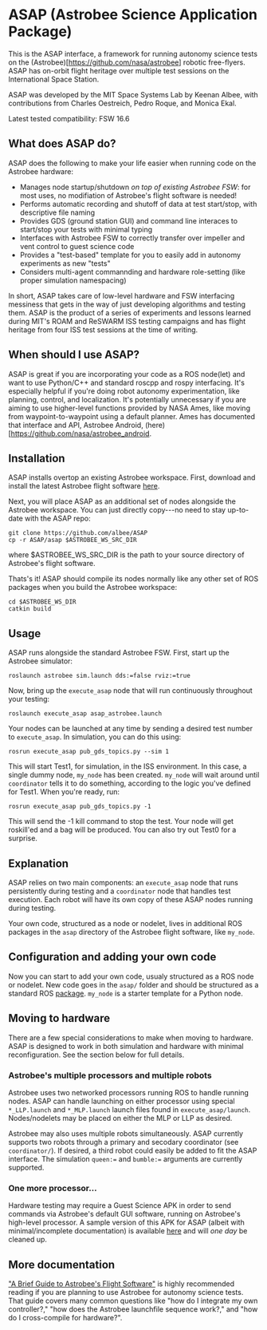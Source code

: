 # ASAP (Astrobee Science Application Package)
This is the ASAP interface, a framework for running autonomy science tests on the (Astrobee)[https://github.com/nasa/astrobee] robotic free-flyers. ASAP has on-orbit flight heritage over multiple test sessions on the International Space Station.

ASAP was developed by the MIT Space Systems Lab by Keenan Albee, with contributions from Charles Oestreich, Pedro Roque, and Monica Ekal. 

Latest tested compatibility: FSW 16.6


## What does ASAP do?
ASAP does the following to make your life easier when running code on the Astrobee hardware:

- Manages node startup/shutdown *on top of existing Astrobee FSW*: for most uses, no modifiation of Astrobee's flight software is needed!
- Performs automatic recording and shutoff of data at test start/stop, with descriptive file naming
- Provides GDS (ground station GUI) and command line interaces to start/stop your tests with minimal typing
- Interfaces with Astrobee FSW to correctly transfer over impeller and vent control to guest science code
- Provides a "test-based" template for you to easily add in autonomy experiments as new "tests"
- Considers multi-agent commannding and hardware role-setting (like proper simulation namespacing)

In short, ASAP takes care of low-level hardware and FSW interfacing messiness that gets in the way of just developing algorithms and testing them. ASAP is the product of a series of experiments and lessons learned during MIT's ROAM and ReSWARM ISS testing campaigns and has flight heritage from four ISS test sessions at the time of writing.


## When should I use ASAP?
  ASAP is great if you are incorporating your code as a ROS node(let) and want to use Python/C++ and standard roscpp and rospy interfacing. It's especially helpful if you're doing robot autonomy experimentation, like planning, control, and localization. It's potentially unnecessary if you are aiming to use higher-level functions provided by NASA Ames, like moving from waypoint-to-waypoint using a default planner. Ames has documented that interface and API, Astrobee Android, (here)[https://github.com/nasa/astrobee_android.


## Installation
ASAP installs overtop an existing Astrobee workspace. First, download and install the latest Astrobee flight software [here](https://github.com/nasa/astrobee).

Next, you will place ASAP as an additional set of nodes alongside the Astrobee workspace. You can just directly copy---no need to stay up-to-date with the ASAP repo:

```
git clone https://github.com/albee/ASAP
cp -r ASAP/asap $ASTROBEE_WS_SRC_DIR
```

where $ASTROBEE_WS_SRC_DIR is the path to your source directory of Astrobee's flight software.

Thats's it! ASAP should compile its nodes normally like any other set of ROS packages when you build the Astrobee workspace:

```
cd $ASTROBEE_WS_DIR
catkin build
```


## Usage
ASAP runs alongside the standard Astrobee FSW. First, start up the Astrobee simulator:

`roslaunch astrobee sim.launch dds:=false rviz:=true`

Now, bring up the `execute_asap` node that will run continuously throughout your testing:

`roslaunch execute_asap asap_astrobee.launch`

Your nodes can be launched at any time by sending a desired test number to `execute_asap`. In simulation, you can do this using:

`rosrun execute_asap pub_gds_topics.py --sim 1`

This will start Test1, for simulation, in the ISS environment. In this case, a single dummy node, `my_node` has been created. `my_node` will wait around until `coordinator` tells it to do something, according to the logic you've defined for Test1. When you're ready, run:

`rosrun execute_asap pub_gds_topics.py -1`

This will send the -1 kill command to stop the test. Your node will get roskill'ed and a bag will be produced. You can also try out Test0 for a surprise.


## Explanation
ASAP relies on two main components: an `execute_asap` node that runs persistently during testing and a `coordinator` node that handles test execution. Each robot will have its own copy of these ASAP nodes running during testing.

Your own code, structured as a node or nodelet, lives in additional ROS packages in the `asap` directory of the Astrobee flight software, like `my_node`.


## Configuration and adding your own code
Now you can start to add your own code, usualy structured as a ROS node or nodelet. New code goes in the `asap/` folder and should be structured as a standard ROS [package](http://wiki.ros.org/Packages#:~:text=A%20ROS%20package%20is%20simply,and%20the%20unit%20of%20release.). `my_node` is a starter template for a Python node.


## Moving to hardware
There are a few special considerations to make when moving to hardware. ASAP is designed to work in both simulation and hardware with minimal reconfiguration. See the section below for full details.


### Astrobee's multiple processors and multiple robots

Astrobee uses two networked processors running ROS to handle running nodes. ASAP can handle launching on either processor using special `*_LLP.launch` and `*_MLP.launch` launch files found in `execute_asap/launch`. Nodes/nodelets may be placed on either the MLP or LLP as desired.

Astrobee may also uses multiple robots simultaneously. ASAP currently supports two robots through a primary and secodary coordinator (see `coordinator/`). If desired, a third robot could easily be added to fit the ASAP interface. The simulation `queen:=` and `bumble:=` arguments are currently supported.

### One more processor...

Hardware testing may require a Guest Science APK in order to send commands via Astrobee's default GUI software, running on Astrobee's high-level processor. A sample version of this APK for ASAP (albeit with minimal/incomplete documentation) is available [here](https://github.com/albee/astrobee_android_td) and will *one day* be cleaned up.

## More documentation

["A Brief Guide to Astrobee's Flight Software"](https://github.com/albee/a-brief-guide-to-astrobee) is highly recommended reading if you are planning to use Astrobee for autonomy science tests. That guide covers many common questions like "how do I integrate my own controller?," "how does the Astrobee launchfile sequence work?," and "how do I cross-compile for hardware?".


